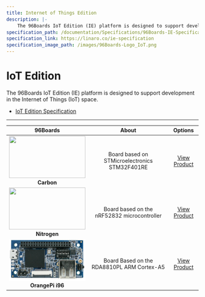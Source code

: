 ```yaml
---
title: Internet of Things Edition
description: |-
    The 96Boards IoT Edition (IE) platform is designed to support development in the Internet of Things (IoT) space.
specification_path: /documentation/Specifications/96Boards-IE-Specification.pdf
specification_link: https://linaro.co/ie-specification
specification_image_path: /images/96Boards-Logo_IoT.png
---
```

# IoT Edition

The 96Boards IoT Edition (IE) platform is designed to support development in the Internet of Things (IoT) space.

- [IoT Edition Specification](https://linaro.co/ie-specification)

***

| 96Boards                                | About                                                   | Options                                 |
|:---------------------------------------:|:-------------------------------------------------------:|:---------------------------------------:|
| <img src="https://github.com/96boards/documentation/blob/master/IoTEdition/carbon/additional-docs/images/images-board/carbon-front-sd.png?raw=true" data-canonical-src="https://github.com/96boards/documentation/blob/master/IoTEdition/carbon/additional-docs/images/images-board/carbon-front-sd.png?raw=true" width="200" height="110" /><br> **Carbon** | Board based on STMicroelectronics STM32F401RE  | [View Product](carbon/README.md)<br> |
| <img src="https://github.com/96boards/documentation/blob/master/IoTEdition/nitrogen/additional-docs/images/images-board/nitrogen-front-sd.png?raw=true" data-canonical-src="https://github.com/96boards/documentation/blob/master/IoTEdition/nitrogen/additional-docs/images/images-board/nitrogen-front-sd.png?raw=true" width="200" height="110" /><br> **Nitrogen** | Board based on the nRF52832 microcontroller  | [View Product](nitrogen/README.md)<br> |
| <img src="https://github.com/96boards/website/blob/master/_product/ie/orangepi-i96/images/orangepi-i96_front-sd.jpg?raw=true" data-canonical-src="https://github.com/96boards/website/blob/master/_product/ie/orangepi-i96/images/orangepi-i96_front-sd.jpg?raw=true" width="200" height="110" /><br> **OrangePi i96** | Board Based on the RDA8810PL ARM Cortex-A5  | [View Product](orangepi-i96/README.md)<br> |
